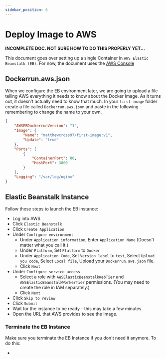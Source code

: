 ```yaml
---
sidebar_position: 6
---
```


# Deploy Image to AWS

**INCOMPLETE DOC. NOT SURE HOW TO DO THIS PROPERLY YET...**

This document goes over setting up a single Container in `AWS Elastic Beanstalk (EB)`. For now, the document uses the [AWS Console](https://signin.aws.amazon.com/signin?redirect_uri=https%3A%2F%2Fap-southeast-2.console.aws.amazon.com%2Fconsole%2Fhome%3FhashArgs%3D%2523%26isauthcode%3Dtrue%26nc2%3Dh_ct%26region%3Dap-southeast-2%26src%3Dheader-signin%26state%3DhashArgsFromTB_ap-southeast-2_305d027d876d9639&client_id=arn%3Aaws%3Asignin%3A%3A%3Aconsole%2Fcanvas&forceMobileApp=0&code_challenge=bXoW3ZA_TLE7S9jyRm0Mrz5L7txpyxoWjkAiERknbaU&code_challenge_method=SHA-256)


## Dockerrun.aws.json

When we configure the EB environment later, we are going to upload a file telling AWS everything it needs to know about the Docker Image. As it turns out, it doesn't actually need to know that much. In your `first-image` folder create a file called `Dockerrun.aws.json` and paste in the following - remembering to change the name to your own.

```json
{
    "AWSEBDockerrunVersion": "1",
    "Image": {
        "Name": "matthewcross97/first-image:v1",
        "Update": "true"
    },
    "Ports": [
        {
            "ContainerPort": 80,
            "HostPort": 3000
        }
    ],
    "Logging": "/var/log/nginx"
}
```

## Elastic Beanstalk Instance

Follow these steps to launch the EB instance:

- Log into AWS
- Click `Elastic Beanstalk`
- Click `Create Application`
- Under `Configure environment`
  - Under `Application information`, Enter `Application Name` (Doesn't matter what you call it.)
  - Under `Platform`, Set `Platform` to `Docker`
  - Under `Application Code`, Set `Version label` to `test`, Select `Upload you code`, Select `Local file`, Upload your `Dockerrun.aws.json` file.
  - Click `Next`
- Under `Configure service access`
  - Select a role with `AWSElasticBeanstalkWebTier` and `AWSElasticBeanstalkWorkerTier` permissions. (You may need to create the role in IAM separately.)
  - Click `Next`
- Click `Skip to review`
- Click `Submit`
- Wait for the instance to be ready - this may take a few minutes.
- Open the URL that AWS provides to see the Image.

### Terminate the EB Instance

Make sure you terminate the EB Instance if you don't need it anymore. To do this:

-